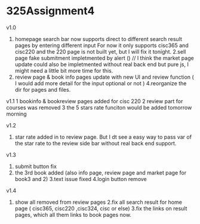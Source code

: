 # 325Assignment4

v1.0 
1. homepage search bar now supports direct to different search result pages by entering different input 
For now it only supports cisc365 and cisc220 and the 220 page is not built yet, but I will fix it tonight.
2.sell page fake submitment impletmented by alert () 
// I think the market page update could also be impletmented without real back end but pure js, I might need a little bit more time for this.
3. review page & book info pages update with new UI and review function ( I would add more detail for the input optional or not )
4.reorganize the dir for pages and files. 

v1.1 
1 bookinfo & bookreview pages added for cisc 220 
2 review part for courses was removed
3 the 5 stars rate funciton would be added tomorrow morning 

v1.2
1.  star rate added in to review page. But I dt see a easy way to pass var of the star rate to the review side bar without real back end support.

v1.3
1. submit button fix
2. the 3rd book added (also info page, review page and market page for book3 and 2)
3.text issue fixed
4.login button remove

v1.4
1. show all removed from review pages
2.fix all search result for home page ( cisc365, cisc220 ,cisc324, cisc or else)
3.fix the links on result pages, which all them links to book pages now.
